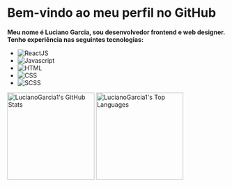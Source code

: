 # Bem-vindo ao meu perfil no GitHub
  **Meu nome é Luciano Garcia, sou desenvolvedor frontend e web designer.
  <br/>
  Tenho experiência nas seguintes tecnologias:**
  
 - <img src="https://img.shields.io/badge/-ReactJS-61DAFB?style=flat-square&logo=React&logoColor=white" alt="ReactJS"/>
 - <img src="https://img.shields.io/badge/-Javascript-F7DF1E?style=flat-square&logo=Javascript&logoColor=white" alt="Javascript"/>
 - <img src="https://img.shields.io/badge/-HTML-E34F26?style=flat-square&logo=HTML5&logoColor=white" alt="HTML"/>
 - <img src="https://img.shields.io/badge/-CSS-1572B6?style=flat-square&logo=CSS3&logoColor=white" alt="CSS"/>
 - <img src="https://img.shields.io/badge/-SCSS-CC6699?style=flat-square&logo=Sass&logoColor=white" alt="SCSS"/>

<p align="left">
  <img src="https://github-readme-stats.vercel.app/api?username=LucianoGarcia1&show_icons=true&theme=dark&count_private=true" alt="LucianoGarcia1's GitHub Stats" min-width="500" height="200"/>
  <img src="https://github-readme-stats.vercel.app/api/top-langs/?username=LucianoGarcia1&layout=compact&theme=dark" alt="LucianoGarcia1's Top Languages" min-width="500" height="200"/>
</p>
